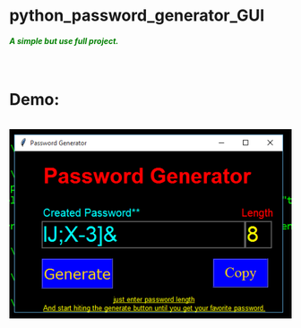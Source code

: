 # python_password_generator_GUI
<h5 style="color:green">A simple but use full project.</h5>
<br>
<h1>Demo:</h1>
<br>
<img src="https://github.com/tauseedzaman/python_password_generator_GUI/blob/b6972493bf9a3fe0f8493bdf531dd495b2d402a7/Screenshot.png" />
